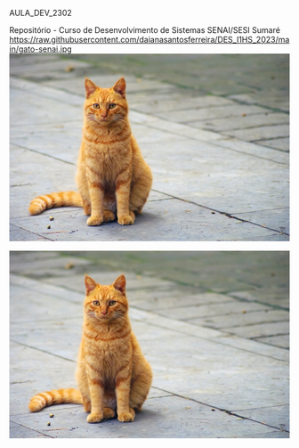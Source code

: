  AULA_DEV_2302

Repositório - Curso de Desenvolvimento de Sistemas SENAI/SESI Sumaré
https://raw.githubusercontent.com/daianasantosferreira/DES_I1HS_2023/main/gato-senai.jpg
![This is an image](https://raw.githubusercontent.com/daianasantosferreira/DES_I1HS_2023/main/gato-senai.jpg)

![This is an image](gato-senai.jpg)

